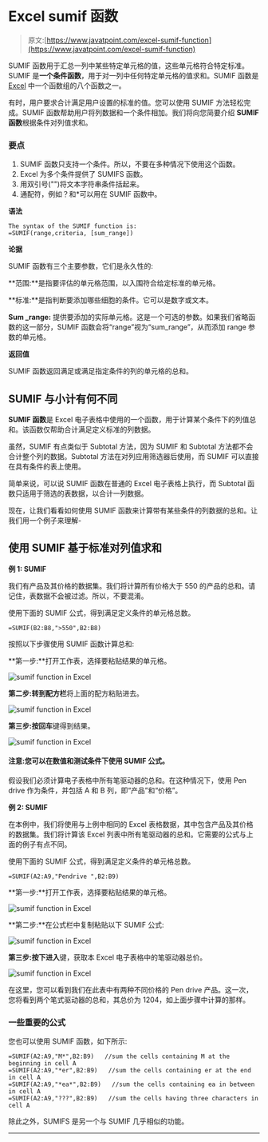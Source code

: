 # Excel sumif 函数

> 原文:[https://www.javatpoint.com/excel-sumif-function](https://www.javatpoint.com/excel-sumif-function)

SUMIF 函数用于汇总一列中某些特定单元格的值，这些单元格符合特定标准。SUMIF 是**一个条件函数**，用于对一列中任何特定单元格的值求和。SUMIF 函数是 [Excel](https://www.javatpoint.com/excel-tutorial) 中一个函数组的八个函数之一。

有时，用户要求合计满足用户设置的标准的值。您可以使用 SUMIF 方法轻松完成。SUMIF 函数帮助用户将列数据和一个条件相加。我们将向您简要介绍 **SUMIF 函数**根据条件对列值求和。

### 要点

1.  SUMIF 函数只支持一个条件。所以，不要在多种情况下使用这个函数。
2.  Excel 为多个条件提供了 SUMIFS 函数。
3.  用双引号("")将文本字符串条件括起来。
4.  通配符，例如？和*可以用在 SUMIF 函数中。

**语法**

```
The syntax of the SUMIF function is:
=SUMIF(range,criteria, [sum_range])  

```

**论据**

SUMIF 函数有三个主要参数，它们是永久性的:

**范围:**是指要评估的单元格范围，以入围符合给定标准的单元格。

**标准:**是指判断要添加哪些细胞的条件。它可以是数字或文本。

**Sum _range:** 提供要添加的实际单元格。这是一个可选的参数。如果我们省略函数的这一部分，SUMIF 函数会将“range”视为“sum_range”，从而添加 range 参数的单元格。

**返回值**

SUMIF 函数返回满足或满足指定条件的列的单元格的总和。

## SUMIF 与小计有何不同

**SUMIF 函数**是 Excel 电子表格中使用的一个函数，用于计算某个条件下的列值总和。该函数仅帮助合计满足定义标准的列数据。

虽然，SUMIF 有点类似于 Subtotal 方法，因为 SUMIF 和 Subtotal 方法都不会合计整个列的数据。Subtotal 方法在对列应用筛选器后使用，而 SUMIF 可以直接在具有条件的表上使用。

简单来说，可以说 SUMIF 函数在普通的 Excel 电子表格上执行，而 Subtotal 函数只适用于筛选的表数据，以合计一列数据。

现在，让我们看看如何使用 SUMIF 函数来计算带有某些条件的列数据的总和。让我们用一个例子来理解-

## 使用 SUMIF 基于标准对列值求和

**例 1: SUMIF**

我们有产品及其价格的数据集。我们将计算所有价格大于 550 的产品的总和。请记住，表数据不会被过滤。所以，不要混淆。

使用下面的 SUMIF 公式，得到满足定义条件的单元格总数。

```
=SUMIF(B2:B8,">550",B2:B8)

```

按照以下步骤使用 SUMIF 函数计算总和:

**第一步:**打开工作表，选择要粘贴结果的单元格。

![sumif function in Excel](img/4c83c8dd8bc051deff3ffadf1984d5dd.png)

**第二步:**转到**配方栏**将上面的配方粘贴进去。

![sumif function in Excel](img/b3e54def8746968471db934f7ecf94c2.png)

**第三步:**按**回车**键得到结果。

![sumif function in Excel](img/a3c7691fee75d3ad9f6ca94ee6d2f3e4.png)

#### 注意:您可以在数值和测试条件下使用 SUMIF 公式。

假设我们必须计算电子表格中所有笔驱动器的总和。在这种情况下，使用 Pen drive 作为条件，并包括 A 和 B 列，即“产品”和“价格”。

**例 2: SUMIF**

在本例中，我们将使用与上例中相同的 Excel 表格数据，其中包含产品及其价格的数据集。我们将计算该 Excel 列表中所有笔驱动器的总和。它需要的公式与上面的例子有点不同。

使用下面的 SUMIF 公式，得到满足定义条件的单元格总数。

```
=SUMIF(A2:A9,"Pendrive ",B2:B9)

```

**第一步:**打开工作表，选择要粘贴结果的单元格。

![sumif function in Excel](img/34783048bd0a09a09deef9aa4431b2cd.png)

**第二步:**在公式栏中复制粘贴以下 SUMIF 公式:

![sumif function in Excel](img/4cdd0260ade0e234300fc1cf66cf42cd.png)

**第三步:**按下**进入**键，获取本 Excel 电子表格中的笔驱动器总价。

![sumif function in Excel](img/559e3903ff4d3423cb86331b228e535b.png)

在这里，您可以看到我们在此表中有两种不同价格的 Pen drive 产品。这一次，您将看到两个笔式驱动器的总和，其总价为 1204，如上面步骤中计算的那样。

### 一些重要的公式

您也可以使用 SUMIF 函数，如下所示:

```
=SUMIF(A2:A9,"M*",B2:B9)   //sum the cells containing M at the beginning in cell A
=SUMIF(A2:A9,"*er",B2:B9)   //sum the cells containing er at the end in cell A
=SUMIF(A2:A9,"*ea*",B2:B9)   //sum the cells containing ea in between in cell A
=SUMIF(A2:A9,"???",B2:B9)   //sum the cells having three characters in cell A

```

除此之外，SUMIFS 是另一个与 SUMIF 几乎相似的功能。

* * *